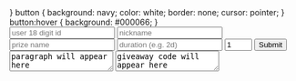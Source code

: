 <html lang="en">
}
button {
background: navy;
color: white;
border: none;
cursor: pointer;
}
button:hover {
background: #000066;
}
</style>
</head>
<body>
<div class="container">
<div class="left-panel">
<input id="userId" type="text" placeholder="user 18 digit id">
<input id="nickname" type="text" placeholder="nickname">
<input id="prize" type="text" placeholder="prize name">
<input id="duration" type="text" placeholder="duration (e.g. 2d)">
<input id="winners" type="number" placeholder="# of winners" min="1" max="5" value="1">
<button id="submitBtn">Submit</button>
</div>
<div class="right-panel">
<textarea id="paragraph" readonly>paragraph will appear here</textarea>
<textarea id="code" readonly>giveaway code will appear here</textarea>
</div>
</div>


<script>
function generateGiveaway() {
const userId = document.getElementById('userId').value.trim();
const nickname = document.getElementById('nickname').value.trim();
const prize = document.getElementById('prize').value.trim();
const duration = document.getElementById('duration').value.trim();
let winners = parseInt(document.getElementById('winners').value.trim(), 10);


if (!userId || !nickname || !prize || !duration || !winners) {
alert("Please fill in all fields.");
return;
}


if (winners > 5) {
winners = 5;
alert("The number of winners cannot exceed 5. It has been capped at 5.");
}


const paragraph = `Thank you, <@${userId}>, for giving away ${prize}! If you are drawn as a winner, you have 24 hours to message ${nickname} to claim your prize. Do not message them unless you are the winner. Thank you, ${nickname}, once again for the generosity! Good luck to all who enter!`;


const code = `/start ${duration} ${prize} ${winners}`;


document.getElementById('paragraph').value = paragraph;
document.getElementById('code').value = code;
}


document.getElementById('submitBtn').addEventListener('click', generateGiveaway);
</script>
</body>
</html>
